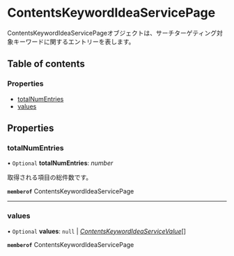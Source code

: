 # ContentsKeywordIdeaServicePage


<div lang=\"ja\">ContentsKeywordIdeaServicePageオブジェクトは、サーチターゲティング対象キーワードに関するエントリーを表します。</div> 

## Table of contents

### Properties

- [totalNumEntries](contentskeywordideaservicepage.md#totalnumentries)
- [values](contentskeywordideaservicepage.md#values)

## Properties

### totalNumEntries

• `Optional` **totalNumEntries**: *number*

<div lang=\"ja\">取得される項目の総件数です。</div> 

**`memberof`** ContentsKeywordIdeaServicePage

___

### values

• `Optional` **values**: ``null`` \| [*ContentsKeywordIdeaServiceValue*](contentskeywordideaservicevalue.md)[]

**`memberof`** ContentsKeywordIdeaServicePage
